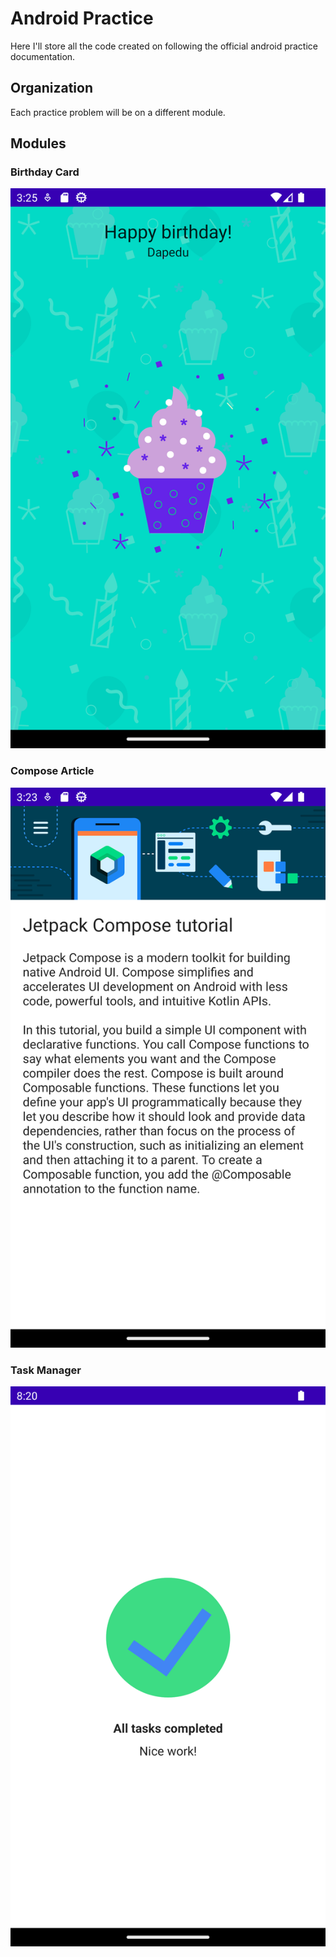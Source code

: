 # Android Practice

Here I'll store all the code created on following the official android practice documentation.

## Organization

Each practice problem will be on a different module.

## Modules

### Birthday Card

![Birthday Card running on emulator](./docs/birthday-card.png)

### Compose Article

![Compose Article running on emulator](./docs/compose-article.png)

### Task Manager

![Task Manager running on emulator](./docs/task-manager.png)